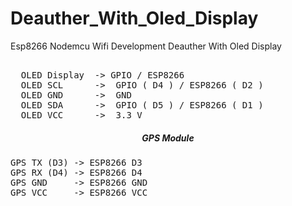 # Deauther_With_Oled_Display
Esp8266 Nodemcu Wifi Development Deauther With Oled Display

<pre>  
  OLED Display  -> GPIO / ESP8266
  OLED SCL      ->  GPIO ( D4 ) / ESP8266 ( D2 )
  OLED GND      ->  GND
  OLED SDA      ->  GPIO ( D5 ) / ESP8266 ( D1 )
  OLED VCC      ->  3.3 V
</pre>
<h5 align="center"><b>GPS Module</b></h5>

<pre>GPS TX (D3) -> ESP8266 D3 
GPS RX (D4) -> ESP8266 D4
GPS GND     -> ESP8266 GND
GPS VCC     -> ESP8266 VCC </pre>
<br>
<br>
